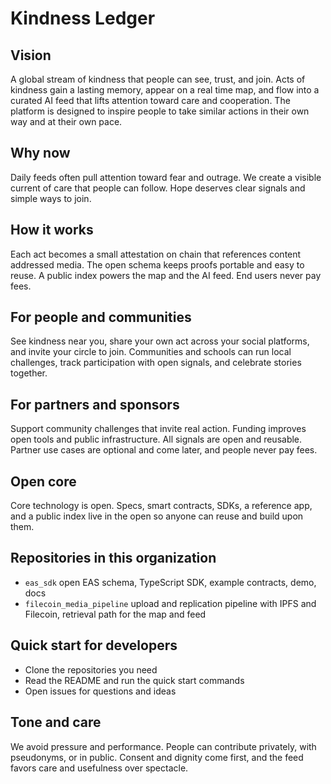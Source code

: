 # Kindness Ledger

## Vision
A global stream of kindness that people can see, trust, and join. Acts of kindness gain a lasting memory, appear on a real time map, and flow into a curated AI feed that lifts attention toward care and cooperation. The platform is designed to inspire people to take similar actions in their own way and at their own pace.

## Why now
Daily feeds often pull attention toward fear and outrage. We create a visible current of care that people can follow. Hope deserves clear signals and simple ways to join.

## How it works
Each act becomes a small attestation on chain that references content addressed media. The open schema keeps proofs portable and easy to reuse. A public index powers the map and the AI feed. End users never pay fees.

## For people and communities
See kindness near you, share your own act across your social platforms, and invite your circle to join. Communities and schools can run local challenges, track participation with open signals, and celebrate stories together.

## For partners and sponsors
Support community challenges that invite real action. Funding improves open tools and public infrastructure. All signals are open and reusable. Partner use cases are optional and come later, and people never pay fees.

## Open core
Core technology is open. Specs, smart contracts, SDKs, a reference app, and a public index live in the open so anyone can reuse and build upon them.

## Repositories in this organization
- `eas_sdk`  open EAS schema, TypeScript SDK, example contracts, demo, docs
- `filecoin_media_pipeline`  upload and replication pipeline with IPFS and Filecoin, retrieval path for the map and feed

## Quick start for developers
- Clone the repositories you need
- Read the README and run the quick start commands
- Open issues for questions and ideas

## Tone and care
We avoid pressure and performance. People can contribute privately, with pseudonyms, or in public. Consent and dignity come first, and the feed favors care and usefulness over spectacle.
